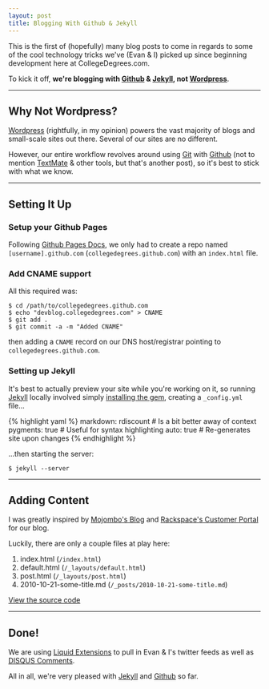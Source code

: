 ```yaml
---
layout: post
title: Blogging With Github & Jekyll
---
```

[jk]: http://jekyllrb.com/ "Jekyll"
[gh]: http://github.com/ "Github"
[wp]: http://wordpress.org/ "Wordpress"
[git]: http://git-scm.com/ "Git"
[tm]: http://macromates.com/ "TextMate"

This is the first of (hopefully) many blog posts to come in regards to some of the cool
technology tricks we've (Evan & I) picked up since beginning development here at
CollegeDegrees.com.

To kick it off, **we're blogging with [Github][gh] & [Jekyll][jk], not [Wordpress][wp]**.

- - -

## Why Not Wordpress?

[Wordpress][wp] (rightfully, in my opinion) powers the vast majority of blogs and
small-scale sites out there.  Several of our sites are no different.

However, our entire workflow revolves around using [Git][git] with [Github][gh]
(not to mention [TextMate][tm] & other tools, but that's another post),
so it's best to stick with what we know.

- - -

## Setting It Up

### Setup your Github Pages

Following [Github Pages Docs](http://pages.github.com/), we only had to create
a repo named `[username].github.com` (`collegedegrees.github.com`) with an `index.html`
file.

### Add CNAME support

All this required was:

    $ cd /path/to/collegedegrees.github.com
    $ echo "devblog.collegedegrees.com" > CNAME
    $ git add .
    $ git commit -a -m "Added CNAME"

then adding a `CNAME` record on our DNS host/registrar pointing to `collegedegrees.github.com`.

### Setting up Jekyll

It's best to actually preview your site while you're working on it, so running [Jekyll][jk]
locally involved simply [installing the gem](http://github.com/mojombo/jekyll/wiki/Install),
creating a `_config.yml` file...

{% highlight yaml %}
markdown: rdiscount     # Is a bit better away of context
pygments: true          # Useful for syntax highlighting
auto: true              # Re-generates site upon changes
{% endhighlight %}
    
...then starting the server:

    $ jekyll --server

- - -

## Adding Content

I was greatly inspired by [Mojombo's Blog](http://github.com/mojombo/mojombo.github.com/)
and [Rackspace's Customer Portal](https://my.rackspace.com/portal/home) for our blog.

Luckily, there are only a couple files at play here:

1. index.html (`/index.html`)
2. default.html (`/_layouts/default.html`)
3. post.html (`/_layouts/post.html`)
4. 2010-10-21-some-title.md (`/_posts/2010-10-21-some-title.md`)

[View the source code](http://gist.github.com/637950)

- - -

## Done!

We are using [Liquid Extensions](http://github.com/mojombo/jekyll/wiki/Liquid-Extensions)
to pull in Evan & I's twitter feeds as well as [DISQUS Comments](http://disqus.com).

All in all, we're very pleased with [Jekyll][jk] and [Github][gh] so far.
